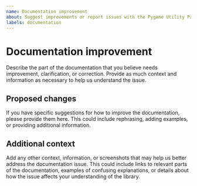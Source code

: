 ```yaml
---
name: Documentation improvement
about: Suggest improvements or report issues with the Pygame Utility Pack documentation
labels: documentation
---
```


# Documentation improvement

Describe the part of the documentation that you believe needs improvement, clarification, or correction. Provide as much context and information as necessary to help us understand the issue.

## Proposed changes

If you have specific suggestions for how to improve the documentation, please provide them here. This could include rephrasing, adding examples, or providing additional information.

## Additional context

Add any other context, information, or screenshots that may help us better address the documentation issue. This could include links to relevant parts of the documentation, examples of confusing explanations, or details about how the issue affects your understanding of the library.
